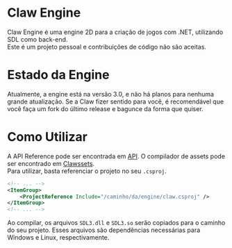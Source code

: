 # Claw Engine
Claw Engine é uma engine 2D para a criação de jogos com .NET, utilizando SDL como back-end.<br>
Este é um projeto pessoal e contribuições de código não são aceitas.

# Estado da Engine
Atualmente, a engine está na versão 3.0, e não há planos para nenhuma grande atualização.
Se a Claw fizer sentido para você, é recomendável que você faça um fork do último release e bagunce da forma que quiser.

# Como Utilizar
A API Reference pode ser encontrada em [API](./api). O compilador de assets pode ser encontrado em [Clawssets](../../../clawssets).<br>
Para utilizar, basta referenciar o projeto no seu `.csproj`.
```xml
<!-- ... -->
<ItemGroup>
    <ProjectReference Include="/caminho/da/engine/claw.csproj" />
</ItemGroup>
<!-- ... -->
```
Ao compilar, os arquivos `SDL3.dll` e `SDL3.so` serão copiados para o caminho do seu projeto. Esses arquivos são dependências necessárias para Windows e Linux, respectivamente.
